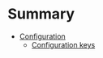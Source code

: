# Summary

- [Configuration](./configuration.md)
    - [Configuration keys](./generated/config__SurferConfig.md)
